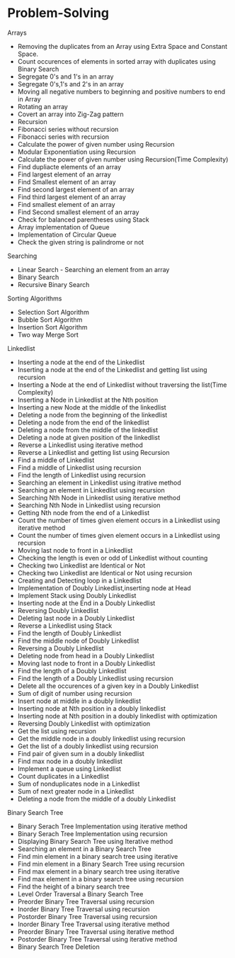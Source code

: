 # Problem-Solving

Arrays
* Removing the duplicates from an Array using Extra Space and Constant Space.
* Count occurences of elements in sorted array with duplicates using Binary Search
* Segregate 0's and 1's in an array
* Segregate 0's,1's and 2's in an array
* Moving all negative numbers to beginning and positive numbers to end in Array
* Rotating an array
* Covert an array into Zig-Zag pattern
* Recursion
* Fibonacci series without recursion
* Fibonacci series with recursion
* Calculate the power of given number using Recursion
* Modular Exponentiation using Recursion
* Calculate the power of given number using Recursion(Time Complexity)
* Find dupliacte elements of an array
* Find largest element of an array
* Find Smallest element of an array
* Find second largest element of an array
* Find third largest element of an array
* Find smallest element of an array
* Find Second smallest element of an array
* Check for balanced parentheses using Stack
* Array implementation of Queue
* Implementation of Circular Queue
* Check the given string is palindrome or not

Searching
* Linear Search - Searching an element from an array
* Binary Search
* Recursive Binary Search

Sorting Algorithms
* Selection Sort Algorithm
* Bubble Sort Algorithm
* Insertion Sort Algorithm
* Two way Merge Sort

Linkedlist
* Inserting a node at the end of the Linkedlist
* Inserting a node at the end of the Linkedlist and getting list using recursion
* Inserting a Node at the end of Linkedlist without traversing the list(Time Complexity)
* Inserting a Node in Linkedlist at the Nth position
* Inserting a new Node at the middle of the linkedlist
* Deleting a node from the beginning of the linkedlist
* Deleting a node from the end of the linkedlist
* Deleting a node from the middle of the linkedlist
* Deleting a node at given position of the linkedlist
* Reverse a Linkedlist using iterative method
* Reverse a Linkedlist and getting list using Recursion
* Find a middle of Linkedlist
* Find a middle of Linkedlist using recursion
* Find the length of Linkedlist using recursion
* Searching an element in Linkedlist using itrative method
* Searching an element in Linkedlist using recursion
* Searching Nth Node in Linkedlist using iterative method
* Searching Nth Node in Linkedlist using recursion
* Getting Nth node from the end of a Linkedlist
* Count the number of times given element occurs in a Linkedlist using iterative method
* Count the number of times given element occurs in a Linkedlist using recursion
* Moving last node to front in a Linkedlist
* Checking the length is  even or odd of Linkedlist without counting
* Checking two Linkedlist are Identical or Not
* Checking two Linkedlist are Identical or Not using recursion
* Creating and Detecting loop in a Linkedlist
* Implementation of Doubly Linkedlist,inserting node at Head
* Implement Stack using Doubly Linkedlist
* Inserting node at the End in a Doubly Linkedlist
* Reversing Doubly Linkedlist
* Deleting last node in a Doubly Linkedlist
* Reverse a Linkedlist using Stack
* Find the length of Doubly Linkedlist
* Find the middle node of Doubly Linkedlist
* Reversing a Doubly Linkedlist
* Deleting node from head in a Doubly Linkedlist
* Moving last node to front in a Doubly Linkedlist
* Find the length of a Doubly Linkedlist
* Find the length of a Doubly Linkedlist using recursion
* Delete all the occurences of a given key in a Doubly Linkedlist
* Sum of digit of number using recursion
* Insert node at middle in a doubly linkedlist
* Inserting node at Nth position in a doubly linkedlist
* Inserting node at Nth position in a doubly linkedlist with optimization
* Reversing Doubly Linkedlist with optimization
* Get the list using recursion
* Get the middle node in a doubly linkedlist using recursion
* Get the list of a doubly linkedlist using recursion
* Find pair of given sum in a doubly linkedlist
* Find max node in a doubly linkedlist
* Implement a queue using Linkedlist
* Count duplicates in a Linkedlist
* Sum of nonduplicates node in a Linkedlist
* Sum of next greater node in a Linkedlist
* Deleting a node from the middle of a doubly Linkedlist

Binary Search Tree
* Binary Serach Tree Implementation using iterative method
* Binary Serach Tree Implementation using recursion
* Displaying Binary Search Tree using Iterative method
* Searching an element in a Binary Search Tree
* Find min element in a binary search tree using iterative
* Find min element in a Binary Search Tree using recursion
* Find max element in a binary search tree using iterative
* Find max element in a binary search tree using recursion
* Find the height of  a binary search tree
* Level Order Traversal a Binary Search Tree
* Preorder Binary Tree Traversal using recursion
* Inorder Binary Tree Traversal using recursion
* Postorder Binary Tree Traversal using recursion
* Inorder Binary Tree Traversal using iterative method
* Preorder Binary Tree Traversal using iterative method
* Postorder Binary Tree Traversal using iterative method
* Binary Search Tree Deletion

